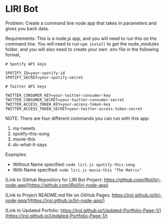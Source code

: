 # LIRI Bot

Problem: Create a command line node app that takes in parameters and gives you back data.

Requirements: This is a node.js app, and you will need to run this on the command line. You will need to run `npm install` to get the node_modules folder, and you will also need to create your own .env file in the following format,
```
# Spotify API keys

SPOTIFY_ID=your-spotify-id
SPOTIFY_SECRET=your-spotify-secret

# Twitter API keys

TWITTER_CONSUMER_KEY=your-twitter-consumer-key
TWITTER_CONSUMER_SECRET=your-twitter-consumer-secret
TWITTER_ACCESS_TOKEN_KEY=your-access-token-key
TWITTER_ACCESS_TOKEN_SECRET=your-twitter-access-token-secret
```
NOTE: There are four different commands you can run with this app:
1. my-tweets
2. spotify-this-song
3. movie-this
4. do-what-it-says

Examples:
* Without Name specified: `node liri.js spotify-this-song`
* With Name specified: `node liri.js movie-this "The Matrix"`

[Link to GitHub Repository for LIRI Bot Project: https://github.com/jRol/liri-node-app](https://github.com/jRol/liri-node-app)

[Link to Project README.md file on GitHub Pages: https://jrol.github.io/liri-node-app/](https://jrol.github.io/liri-node-app/)

[Link to Updated Porfolio: https://jrol.github.io/Updated-Portfolio-Page-1/](https://jrol.github.io/Updated-Portfolio-Page-1/)